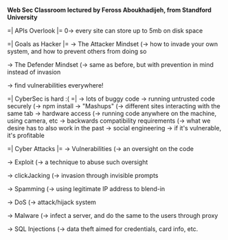 __Web Sec Classroom lectured by Feross Aboukhadijeh, from Standford University__

=| APIs Overlook |=
0-> every site can store up to 5mb on disk space


=| Goals as Hacker |=
\-> The Attacker Mindset
 (-> how to invade your own system, and how to prevent others from doing so

\-> The Defender Mindset
 (-> same as before, but with prevention in mind instead of invasion

\-> find vulnerabilities everywhere!


=| CyberSec is hard :( =|
\-> lots of buggy code
\-> running untrusted code securely
 (-> npm install <lib>
\-> "Mashups"
 (-> different sites interacting with the same tab
\-> hardware access
 (-> running code anywhere on the machine, using camera, etc
\-> backwards compatibility requirements
 (-> what we desire has to also work in the past
\-> social engineering
\-> if it's vulnerable, it's profitable


=| Cyber Attacks |=
\-> Vulnerabilities
 (-> an oversight on the code

\-> Exploit
 (-> a technique to abuse such oversight

\-> clickJacking
 (-> invasion through invisible prompts

\-> Spamming
 (-> using legitimate IP address to blend-in

\-> DoS
 (-> attack/hijack system

\-> Malware
 (-> infect a server, and do the same to the users through proxy

\-> SQL Injections
 (-> data theft aimed for credentials, card info, etc.